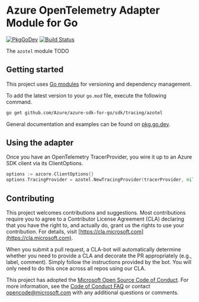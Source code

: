 # Azure OpenTelemetry Adapter Module for Go

[![PkgGoDev](https://pkg.go.dev/badge/github.com/Azure/azure-sdk-for-go/sdk/tracing/azotel)](https://pkg.go.dev/github.com/Azure/azure-sdk-for-go/sdk/tracing/azotel)
[![Build Status](https://dev.azure.com/azure-sdk/public/_apis/build/status/go/go%20-%20azcore%20-%20ci?branchName=main)](https://dev.azure.com/azure-sdk/public/_build/latest?definitionId=1843&branchName=main)

The `azotel` module TODO

## Getting started

This project uses [Go modules](https://github.com/golang/go/wiki/Modules) for versioning and dependency management.

To add the latest version to your `go.mod` file, execute the following command.

```bash
go get github.com/Azure/azure-sdk-for-go/sdk/tracing/azotel
```

General documentation and examples can be found on [pkg.go.dev](https://pkg.go.dev/github.com/Azure/azure-sdk-for-go/sdk/tracing/azotel).

## Using the adapter

Once you have an OpenTelemetry TracerProvider, you wire it up to an Azure SDK client via its ClientOptions.

```go
options := azcore.ClientOptions{}
options.TracingProvider = azotel.NewTracingProvider(tracerProvider, nil)
```

## Contributing
This project welcomes contributions and suggestions. Most contributions require
you to agree to a Contributor License Agreement (CLA) declaring that you have
the right to, and actually do, grant us the rights to use your contribution.
For details, visit [https://cla.microsoft.com](https://cla.microsoft.com).

When you submit a pull request, a CLA-bot will automatically determine whether
you need to provide a CLA and decorate the PR appropriately (e.g., label,
comment). Simply follow the instructions provided by the bot. You will only
need to do this once across all repos using our CLA.

This project has adopted the
[Microsoft Open Source Code of Conduct](https://opensource.microsoft.com/codeofconduct/).
For more information, see the
[Code of Conduct FAQ](https://opensource.microsoft.com/codeofconduct/faq/)
or contact [opencode@microsoft.com](mailto:opencode@microsoft.com) with any
additional questions or comments.
